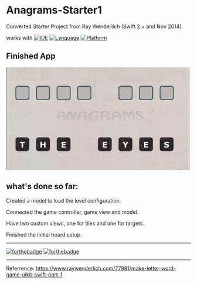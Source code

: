 # Anagrams-Starter1
Converted Starter Project from Ray Wenderlich (Swift 2.+ and Nov 2014)

works with
[![IDE](https://img.shields.io/badge/Xcode-9-blue.svg)](https://developer.apple.com/xcode/)
[![Language](https://img.shields.io/badge/swift-4-orange.svg)](https://swift.org)
[![Platform](https://img.shields.io/badge/platform-iOS%2011-green.svg)](https://developer.apple.com/ios/)

## Finished App
<img src="https://github.com/Yuweh/Anagrams-Starter1-Complete/blob/master/Anagram%20Starter%201%20Complete.png" width="500">

## what's done so far:

Created a model to load the level configuration.

Connected the game controller, game view and model.

Have two custom views, one for tiles and one for targets.

Finished the initial board setup.

------

[![forthebadge](http://forthebadge.com/images/badges/made-with-swift.svg)](http://forthebadge.com) [![forthebadge](http://forthebadge.com/images/badges/built-with-love.svg)](http://forthebadge.com)

-----

Referrence: https://www.raywenderlich.com/77981/make-letter-word-game-uikit-swift-part-1

